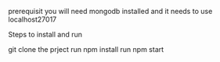 prerequisit you will need mongodb installed and it needs to use localhost27017

Steps to install and run

git clone the prject
run npm install
run npm start
